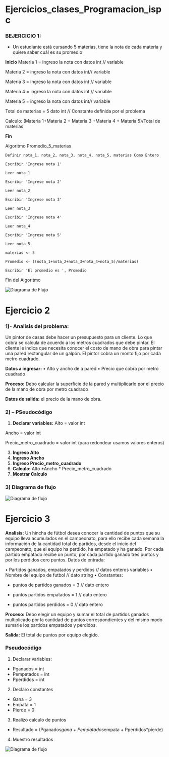 # Ejercicios_clases_Programacion_ispc

###  BEJERCICIO 1:
* Un estudiante está cursando 5 materias, tiene la nota de cada materia y quiere saber cuál es su promedio

**Inicio**
Materia 1 = ingreso la nota con datos  int // variable

Materia 2 = ingreso la nota con datos  int// variable

Materia 3 = ingreso la nota con datos  int // variable

Materia 4 = ingreso la nota con datos  int // variable

Materia 5 = ingreso la nota con datos  int// variable 

Total de materias = 5 dato int // Constante definida por el problema

Calculo:  (Materia 1+Materia 2 + Materia 3 +Materia 4 + Materia 5)/Total de materias

**Fin**

Algoritmo Promedio_5_materias

	Definir nota_1, nota_2, nota_3, nota_4, nota_5, materias Como Entero
 
	Escribir 'Ingrese nota 1'
 
	Leer nota_1
 
	Escribir 'Ingrese nota 2'
 
	Leer nota_2
 
	Escribir 'Ingrese nota 3'
 
	Leer nota_3
 
	Escribir 'Ingrese nota 4'
 
	Leer nota_4
 
	Escribir 'Ingrese nota 5'
 
	Leer nota_5
 
	materias <- 5
 
	Promedio <- ((nota_1+nota_2+nota_3+nota_4+nota_5)/materias)
 
	Escribir 'El promedio es ', Promedio
 
Fin del Algoritmo


![Diagrama de Flujo](IMAGENES/pseint%201.png)

# Ejercicio 2
 
### 1)- **Analisis del problema**:

Un pintor de casas debe hacer un presupuesto para un cliente. Lo que cobra se calcula de acuerdo a los metros cuadrados que debe pintar. El cliente le indica que necesita conocer el costo de mano de obra para pintar una pared rectangular de un galpón. El pintor cobra un monto fijo por cada metro cuadrado.

**Datos a ingresar:** 
•	Alto y ancho de a pared
•	Precio que cobra por metro cuadrado

**Proceso:** 
Debo calcular la superficie de la pared y multiplicarlo por el precio de la mano de obra por metro cuadrado

**Datos de salida:** el precio de la mano de obra.



### 2) – PSeudocódigo 

1)	**Declarar variables:**
Alto = valor int

Ancho = valor int

Precio_metro_cuadrado = valor int (para redondear usamos valores enteros)

3)	**Ingreso Alto**
4)	**Ingreso Ancho**
5)	**Ingreso Precio_metro_cuadrado**
6)	**Calculo:**  Alto *Ancho * Precio_metro_cuadrado
7)	**Mostrar Calculo**

### 3)	Diagrama de flujo


![Diagrama de flujo](IMAGENES/Ejercicio2.png)



# Ejercicio 3

**Analisis:**
Un hincha de fútbol desea conocer la cantidad de puntos que su equipo lleva acumulados en el campeonato, para ello recibe cada semana la información de la cantidad total de partidos, desde el inicio del campeonato, que el equipo ha perdido, ha empatado y ha ganado. Por cada partido empatado recibe un punto, por cada partido ganado tres puntos y por los perdidos cero puntos.
Datos de entrada:

•	Partidos ganados, empatados y perdidos // datos enteros variables
•	Nombre del equipo de futbol // dato string
•	Constantes:
 * puntos de partidos ganados = 3 // dato entero
   
* puntos partidos empatados = 1 // dato entero
  
* puntos partidos perdidos = 0 // dato entero
  
**Proceso:** 
Debo elegir un equipo y sumar el total de partidos ganados multiplicado por la cantidad de puntos correspondientes y del mismo modo sumarle los partidos empatados y perdidos.

**Salida:**
El total de puntos por equipo elegido. 


### Pseudocódigo
1)	Declarar variables:
* Pganados = int 
* Pempatados = int
* Pperdidos = int

2)	Declaro constantes
* Gana = 3
* Empata = 1
* Pierde = 0

3)	Realizo calculo de puntos
* Resultado = (Pganados*gana + Pempatados*empata + Pperdidos*pierde)
  
4)	Muestro resultados


![Diagrama de flujo](IMAGENES/Ejercicio3.png)
